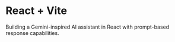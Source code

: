 # React + Vite

Building a Gemini-inspired AI assistant in React with prompt-based response capabilities.
